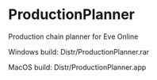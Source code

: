 # ProductionPlanner
Production chain planner for Eve Online

Windows build:
Distr/ProductionPlanner.rar

MacOS build:
Distr/ProductionPlanner.app
